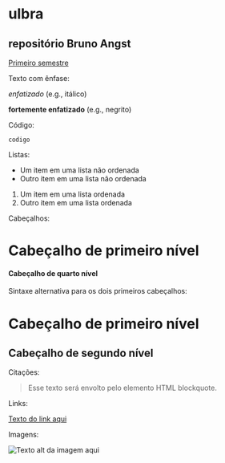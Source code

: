 # ulbra

## repositório Bruno Angst

[Primeiro semestre](https://github.com/BrunoCesarAngst/ulbra/tree/master/2018-2 "Clique se tiver coragem")

Texto com ênfase:

*enfatizado* (e.g., itálico)

**fortemente enfatizado** (e.g., negrito)

Código:

`codigo`

Listas:

* Um item em uma lista não ordenada
* Outro item em uma lista não ordenada

1. Um item em uma lista ordenada
2. Outro item em uma lista ordenada

Cabeçalhos:

# Cabeçalho de primeiro nível

#### Cabeçalho de quarto nível

Sintaxe alternativa para os dois primeiros cabeçalhos:

Cabeçalho de primeiro nível
====================

Cabeçalho de segundo nível
--------------------

Citações:

> Esse texto será envolto pelo elemento HTML blockquote.

Links:

[Texto do link aqui](endereço.do.link.aqui "título do link aqui")

Imagens:

![Texto alt da imagem aqui]([[URL]].da.imagem.aqui "Título da Imagem aqui")